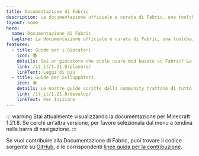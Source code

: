 ```yaml
---
title: Documentazione di Fabric
description: La documentazione ufficiale e curata di Fabric, una toolchain per il modding di Minecraft.
layout: home
hero:
  name: Documentazione di Fabric
  tagline: La documentazione ufficiale e curata di Fabric, una toolchain per il modding di Minecraft.
features:
  - title: Guide per i Giocatori
    icon: 📚
    details: Sei un giocatore che vuole usare mod basate su Fabric? Le nostre guide per giocatori ti aiuteranno. Queste guide ti aiuteranno a scaricare, installare e risolvere eventuali problemi delle mod di Fabric.
    link: /it_it/1.21.8/players/
    linkText: Leggi di più
  - title: Guide per Sviluppatori
    icon: 🛠️
    details: Le nostre guide scritte dalla community trattano di tutto, dalla configurazione del tuo ambiente di sviluppo ad argomenti avanzati come rendering e reti.
    link: /it_it/1.21.8/develop/
    linkText: Per Iniziare
---
```


::: warning
Stai attualmente visualizzando la documentazione per Minecraft 1.21.8. Se cerchi un'altra versione, per favore selezionala dal menu a tendina nella barra di navigazione.
:::

Se vuoi contribuire alla Documentazione di Fabric, puoi trovare il codice sorgente su [GitHub](https://github.com/FabricMC/fabric-docs), e le corrispondenti [linee guida per la contribuzione](./contributing).
